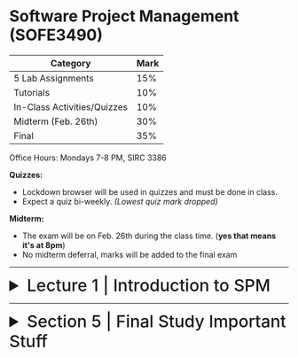 # Software Project Management (SOFE3490)

| Category                     | Mark   |
|------------------------------|--------|
| 5 Lab Assignments            | 15%    |
| Tutorials                    | 10%    |
| In-Class Activities/Quizzes  | 10%    |
| Midterm (Feb. 26th)          | 30%    |
| Final                        | 35%    |

Office Hours: Mondays 7-8 PM, SIRC 3386


**Quizzes:**
- Lockdown browser will be used in quizzes and must be done in class. 
- Expect a quiz bi-weekly. *(Lowest quiz mark dropped)*

**Midterm:**
- The exam will be on Feb. 26th during the class time. (**yes that means it's at 8pm**)
- No midterm deferral, marks will be added to the final exam

---

<details>
  <summary style="font-size: 30px; font-weight: 500; cursor: pointer;">Lecture 1 | Introduction to SPM</summary>
  
  # Outline:
*What is software project management?* Is it really different from *ordinary* project management?

*How do you know when a project has been successful?* E.g., do the expectations of the customer/client match those of the developers?

# Why is project management important?

Large amounts of money are spent on Info & Comms. Technology (ICT).

- Projects often fail; Standish Group claim only a third of ICT projects are successful. 82% were late and 43% exceeded their budget.
- Poor project management is a major factor in these failures.

# What is a project?

The definition can vary, but its most important aspects are its *planning* and *size*.

To compare:

Jobs – repetition of very well-defined and well understood tasks with very little uncertainty
Exploration – e.g. finding a cure for cancer: the outcome is very uncertain

Projects lie in the middle between a job and exploration.

A task is more 'project-like' if it is:
• Non-routine
• Planned
• Aiming at a specific target
• Carried out for a customer
• Carried out by a temporary work group
• Involving several specialisms
• Made up of several different phases
• Constrained by time and resources
• Large and/or complex

## Exercise 1.1
Which of the following is a project, a routine, or an exploration:
- Producing an edition of a newspaper -- routine
- Building the channel tunnel. -- project
- Getting Married -- exploration
- A research project into what makes a good human-computer interface. -- project
- An investigation into the reason why a user has a problem with a computer system. -- routine
- A programming assignment for a second year computing student. -- project
- Writing an operating system for a new computer -- project
- Installing a new version of a world processing application in an organization -- exploration


---

<details>
  <summary style="font-size: 30px; font-weight: 500; cursor: pointer;"> Section 5 | In Lecture
  </summary>

  **Like** Clause; Address Like %Houston,TX% 
  - Searching sub-string within main string

  **WHERE** Bdate **LIKE** 195_ *(All people born in the 50s)*


  Review for Select (main clause for queries)

  **SELECT** |DISTINCT| *(Only unique rows)*, by default it's |ALL|
  **FROM** Tbl-name
  **WHERE** Condition
  **GROUP BY** Group based on a given condition (Group by all Name's that start with J)
  **HAVING** condition (filter groups)

---
SELECT * FROM

SELECT Fname, Lname FROM Employee E WHERE E.FName = "";


`FROM Employee E, Employee E2 WHERE E2.Fname = "Franklin" AND E2.Lname = "Wong" AND E.super_ssn = E2.ssn;`

`FROM Course C, Section S WHERE S.Instructor = "King" AND S.year = 07 AND C.course_number = S.course_number`

</details>


</details>

---

<details>
  <summary style="font-size: 30px; font-weight: 500; cursor: pointer;"> Section 5 | Final Study Important Stuff
  </summary>

**DDL** : Data Definition Language *(Essentially Schema Modification, creating and editing tables and relationships)* <br></br>
**DML** : Data Manipulation Language *(Essentially Data Modifciation, within tables for ex)*

### Scenario: Online Shopping Database | Data Definitions

Imagine an online shopping database with two tables: `Products` and `Orders`. The `Products` table contains details about products, and the `Orders` table records customer orders for these products.

1. **`Products` Table**
    ```sql
    CREATE TABLE Products (
        ProductID int PRIMARY KEY,
        ProductName varchar(255),
        Price decimal
    );
    ```

2. **`Orders` Table with Different Foreign Key Constraints**
    - **`ON DELETE NO ACTION` and `ON UPDATE NO ACTION`:**
        ```sql
        CREATE TABLE Orders (
            OrderID int PRIMARY KEY,
            ProductID int,
            OrderDate date,
            FOREIGN KEY (ProductID) REFERENCES Products(ProductID)
            ON DELETE NO ACTION
            ON UPDATE NO ACTION
        );
        ```
        - **Deletion Scenario**: If you try to delete a row in `Products` that is referenced in `Orders`, an error occurs.
        - **Update Scenario**: If you try to update the `ProductID` in `Products` that is referenced in `Orders`, an error occurs.

    - **`ON DELETE CASCADE` and `ON UPDATE CASCADE`:**
        ```sql
        CREATE TABLE Orders (
            OrderID int PRIMARY KEY,
            ProductID int,
            OrderDate date,
            FOREIGN KEY (ProductID) REFERENCES Products(ProductID)
            ON DELETE CASCADE
            ON UPDATE CASCADE
        );
        ```
        - **Deletion Scenario**: Deleting a product in `Products` will also delete all orders in `Orders` containing that product.
        - **Update Scenario**: Updating a `ProductID` in `Products` will update the `ProductID` in all corresponding rows in `Orders`.

    - **`ON DELETE SET NULL` and `ON UPDATE SET NULL`:**
        ```sql
        CREATE TABLE Orders (
            OrderID int PRIMARY KEY,
            ProductID int,
            OrderDate date,
            FOREIGN KEY (ProductID) REFERENCES Products(ProductID)
            ON DELETE SET NULL
            ON UPDATE SET NULL
        );
        ```
        - **Deletion Scenario**: Deleting a product in `Products` will set the `ProductID` in `Orders` to `NULL` for all related orders.
        - **Update Scenario**: Updating a `ProductID` in `Products` sets the `ProductID` in `Orders` to `NULL` for related orders.

    - **`ON DELETE SET DEFAULT` and `ON UPDATE SET DEFAULT`:**
        ```sql
        CREATE TABLE Orders (
            OrderID int PRIMARY KEY,
            ProductID int DEFAULT 1, -- Assuming 1 is a valid default ProductID
            OrderDate date,
            FOREIGN KEY (ProductID) REFERENCES Products(ProductID)
            ON DELETE SET DEFAULT
            ON UPDATE SET DEFAULT
        );
        ```
        - **Deletion Scenario**: Deleting a product in `Products` will set the `ProductID` in `Orders` to a default value (e.g., `1`) for all related orders.
        - **Update Scenario**: Updating a `ProductID` in `Products` will change the `ProductID` in `Orders` to a default value for related orders.

### Key Points:

- **NO ACTION**: Ensures referential integrity by preventing the deletion or updating of referenced data.
- **CASCADE**: Propagates changes (delete/update) from the parent table to the child table.
- **SET NULL**: Nullifies the foreign key in the child table when the referenced row in the parent table is deleted or updated.
- **SET DEFAULT**: Sets the foreign key to a default value when the referenced row in the parent table is deleted or updated.

These examples show how different `ON DELETE` and `ON UPDATE` clauses can be used to maintain the integrity and logical consistency of data in relational databases.

---

### Key Constraints and Referential Integrity

- Giving Names to Constraints: You can assign a name to any defined constraint (optional) BUT must be a **unique name** if given

1. **Primary Key**:
   - Single Attribute: `Dnumber INT PRIMARY KEY;`
   - Multiple Attributes: `CONSTRAINT DEPTPK PRIMARY KEY(Dnumber, ...);`

2. **Unique Key**:
   - Single Attribute: `Dname VARCHAR(15) UNIQUE;`
   - Multiple Attributes: `CONSTRAINT DEPTSK UNIQUE (Dname, ...);`

### Attribute Constraints and Defaults
1. **NOT NULL**: Indicates an attribute cannot be NULL. Automatically applied to primary key attributes.
   - Example: `EmployeeID INT NOT NULL;`

2. **DEFAULT**: Sets a default value for an attribute if none is provided.
   - Example: `StartDate DATE DEFAULT '2023-01-01';`

### CHECK Constraints
1. **Simple CHECK**: Restricts values for a single attribute.
   - Example: `Age INT CHECK (Age > 0 AND Age < 100);` – Ensures Age is between 1 and 99.

2. **Complex CHECK**: Involves multiple attributes.
   - Example: `CHECK (StartDate <= EndDate);` – Ensures StartDate is not after EndDate.

3. **Domain CHECK**: Creates a domain with a constraint. *(Custom Data Type-kinda)*
   - Example: `CREATE DOMAIN PositiveInt AS INT CHECK (VALUE > 0);` – Defines a domain for positive integers.

4. **CHECK with Range**:
   - Example: `Dnumber INT NOT NULL CHECK (Dnumber > 0 AND Dnumber < 21);` – Dnumber must be between 1 and 20.

5. **General Constraint**:
   - Example: `Salary DECIMAL CHECK (Salary >= 30000);` – Ensures Salary is at least 30,000.

These examples cover the fundamental aspects of SQL constraints, focusing on the practical application of `CHECK` constraints to ensure data integrity and validity.

### Basic DDL for table creation using Checks and ON UPDATE and or ON DELETE data DDL constraints.

![DB 5 1](../static/DB_5_1.png)
![DB 5 2](../static/DB_5_2.png)
---

# Select Queries (only non-trivial info):

Logical comparison operators are: =, <, <=, >, >=, and <>

*The focus here is on handling duplicates, set operations, string pattern matching, and ordering in SQL queries.*

### 1. Eliminating Duplicates with `DISTINCT`

- **Key Point**: SQL does not automatically eliminate duplicate tuples. Use `DISTINCT` to remove duplicates.
  
  **Example**:
  ```sql
  SELECT DISTINCT EmployeeName FROM Employees;
  ```
  This query returns unique employee names, removing any duplicates.

### 2. Set Operations: `UNION`, `EXCEPT`, `INTERSECT`

- **Key Point**: These operations automatically eliminate duplicate tuples.
  
  **Example**:
  - **`UNION`**: Combines results from two queries without duplicates.
    ```sql
    SELECT EmployeeName FROM Sales
    UNION
    SELECT EmployeeName FROM Marketing;
    ```
    This query lists all unique employee names from both Sales and Marketing departments.

  - **`EXCEPT`**: Returns tuples from the first query that are not in the second query.
    ```sql
    SELECT EmployeeName FROM Employees
    EXCEPT
    SELECT EmployeeName FROM Managers;
    ```
    This query shows employees who are not managers.

  - **`INTERSECT`**: Returns only the common tuples from both queries.
    ```sql
    SELECT EmployeeName FROM FullTime
    INTERSECT
    SELECT EmployeeName FROM BenefitsEligible;
    ```
    This finds employees who are both full-time and eligible for benefits.

### 3. Multiset Operations: `UNION ALL`, `EXCEPT ALL`, `INTERSECT ALL`

- **Key Point**: These operations do not eliminate duplicates.
  
  **Example**:
  - **`UNION ALL`**: Combines all results, including duplicates.
    ```sql
    SELECT EmployeeID FROM Sales
    UNION ALL
    SELECT EmployeeID FROM Marketing;
    ```
    This query lists all employee IDs from both departments, including duplicates.

  - **`EXCEPT ALL`**: Returns tuples from the first query minus those in the second, keeping duplicates.
    ```sql
    SELECT Product FROM Orders
    EXCEPT ALL
    SELECT Product FROM CancelledOrders;
    ```
    This shows products ordered but not cancelled, including duplicate orders.

  - **`INTERSECT ALL`**: Returns all common tuples including duplicates.
    ```sql
    SELECT CustomerID FROM OnlineOrders
    INTERSECT ALL
    SELECT CustomerID FROM InStorePurchases;
    ```
    This lists customers who made both online and in-store purchases, including multiple purchases.

---

## The difference between a "Set" and a "Multiset" (also known as a "Bag") is fundamentally in how they handle duplicate elements:

### Set
1. **Uniqueness**: A set is a collection of distinct, unique elements. In a set, each element can appear only once. 
2. **SQL Context**: When applying set operations in SQL (like `UNION`, `INTERSECT`, and `EXCEPT`), duplicates are automatically eliminated in the resulting set. For example, if the same element appears in both sets being united, it will appear only once in the union set.

   **Example**:
   ```sql
   SELECT Column FROM Table1
   UNION
   SELECT Column FROM Table2;
   ```
   This SQL query combines unique values from both `Table1` and `Table2`.

### Multiset (Bag)
1. **Duplicates Allowed**: A multiset, unlike a set, can contain duplicate elements. The same element can appear multiple times in a multiset.
2. **SQL Context**: In SQL, multiset operations (like `UNION ALL`, `INTERSECT ALL`, and `EXCEPT ALL`) retain duplicates. These operations are more like aggregating the results of two queries, including their duplicates.

   **Example**:
   ```sql
   SELECT Column FROM Table1
   UNION ALL
   SELECT Column FROM Table2;
   ```
   This SQL query combines all values from both `Table1` and `Table2`, keeping duplicates.

### Key Differences
- **Uniqueness**: Sets do not allow duplicates, while multisets do.
- **SQL Operations**: Set operations in SQL (`UNION`, `INTERSECT`, `EXCEPT`) remove duplicates, whereas their `ALL` variants (`UNION ALL`, `INTERSECT ALL`, `EXCEPT ALL`) keep duplicates.

Understanding this distinction is particularly important in database operations and when working with data structures in programming, where the choice between a set and a multiset can affect performance and results.

---

### 4. String Pattern Matching with `LIKE`

- **Key Point**: `%` matches any sequence of characters, `_` matches a single character.
  
  **Example**:
  - `"Smith%"` matches any string starting with 'Smith'.
  - `"Sm_th"` matches 'Smith', 'Smoth', etc.
  - `'%Smith'` matches any string ending with 'Smith'.

  ```sql
  SELECT * FROM Employees WHERE Name LIKE 'Sm%th';
  ```
  This query finds employees whose names start with 'Sm' and end with 'th'.

### 5. Ordering Results with `ORDER BY`

- **Key Point**: `ORDER BY` sorts query results. `ASC` for ascending (default), `DESC` for descending.
  
  **Example**:
  ```sql
  SELECT EmployeeName, Department FROM Employees
  ORDER BY Department ASC, EmployeeName DESC;
  ```
  This orders employees by department in ascending order **and then** by name in descending order within each department.
*(Sequential)*

![DB 5 2](../static/DB_5_3.png)

---
### INSERT, DELETE, UPDATE with concise examples:

### 1. The `INSERT` Command
Used to add tuples (rows) to a table.

#### Types of `INSERT` Statements:
1. **INSERT With Column List**:
   - **Syntax**: `INSERT INTO table_name (column_list) VALUES (value_list);`
   - **Example**:
     ```sql
     INSERT INTO Employees (ID, Name, Age) VALUES (1, 'John Doe', 30);
     ```
     Here, values for ID, Name, and Age are inserted into the Employees table.

2. **INSERT Without Column List**:
   - Assumes values for all columns.
   - **Example**:
     ```sql
     INSERT INTO Employees VALUES (2, 'Jane Doe', 25);
     ```
     It inserts values assuming the order of columns in the table schema.

3. **INSERT with SELECT Statement**:
   - Useful for inserting data from other tables.
   - **Example**:
     ```sql
     INSERT INTO Managers (ID, Name) SELECT EmployeeID, Name FROM Employees WHERE Position = 'Manager';
     ```
     This inserts data into the Managers table from the Employees table where the position is 'Manager'.

#### Integrity Constraints in `INSERT`:
- Ensures the consistency of the data. For example, an `INSERT` operation can fail if it violates a primary key or foreign key constraint.

### 2. The `DELETE` Command
Used to remove tuples from a table.

- **Syntax**: `DELETE FROM table_name [WHERE search_condition];`
- **Example**:
  ```sql
  DELETE FROM Employees WHERE Age < 25;
  ```
  This deletes all employees younger than 25 years from the Employees table.
- **Without WHERE Clause**: Deletes all rows in the table.
  
### 3. The `UPDATE` Command
Used to modify attribute values of one or more tuples.

- **Syntax**: `UPDATE table_name SET column1 = value1 [, column2 = value2...] [WHERE search_condition];`
- **Example 1**: Increase salary by 10% for all employees.
  ```sql
  UPDATE Employees SET Salary = Salary * 1.10;
  ```
- **Example 2**: Update location and department number for a specific project.
  ```sql
  UPDATE Projects SET Location = 'Bellaire', DeptNumber = 5 WHERE ProjectID = 10;
  ```
- **With WHERE Clause**: Updates only those rows that satisfy the condition.

### Key Points:
- **INSERT**: Adds new data. Must match column list and data types.
- **DELETE**: Removes data. Can target specific rows or clear a table.
- **UPDATE**: Modifies existing data. Can update specific rows or all rows in a table.
- **Integrity Constraints**: Important for maintaining data consistency and are enforced during these operations.
- **Column Order and Data Types**: Must be respected especially in `INSERT` operations.

These examples illustrate the basic usage of `INSERT`, `DELETE`, and `UPDATE` commands in SQL, showing how they interact with table data and integrity constraints.

</details>
